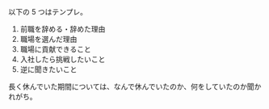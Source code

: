 以下の 5 つはテンプレ。

1. 前職を辞める・辞めた理由
2. 職場を選んだ理由
3. 職場に貢献できること
4. 入社したら挑戦したいこと
5. 逆に聞きたいこと

長く休んでいた期間については、なんで休んでいたのか、何をしていたのか聞かれがち。
